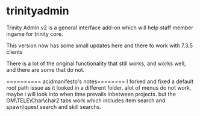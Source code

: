 trinityadmin
============

Trinity Admin v2 is a general interface add-on which will help staff member ingame for trinity core. 

This version now has some small updates here and there to work with 7.3.5 clients

There is a lot of the original functionality that still works, and works well, and there are some that do not.

========== acidmanifesto's notes========
I forked and fixed a default root path issue as it looked in a different folder.
alot of menus do not work, maybe i will look into when time prevails inbetween projects.
but the GM\TELE\Char\char2 tabs work
which includes item search and spawn\quest search and skill searchs.

